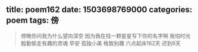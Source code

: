 title: poem162
date: 1503698769000
categories: poem
tags: 傍
---
> 傍晚你问我为什么望向深空
因为我在找一颗星星写下你的名字啊
我怕时光殷勤偷走有趣的灵魂
早安
孤独小美
格致别趣
六点起床162天 迟到6天